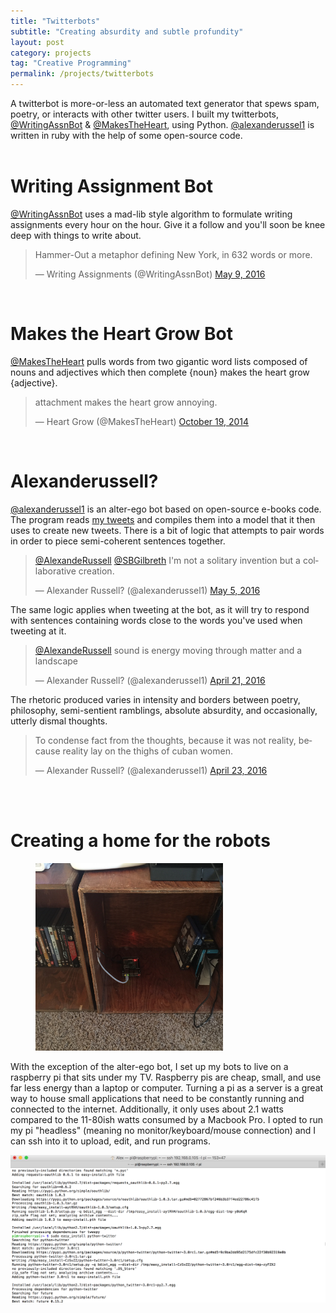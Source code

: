 ```yaml
---
title: "Twitterbots"
subtitle: "Creating absurdity and subtle profundity"
layout: post
category: projects
tag: "Creative Programming"
permalink: /projects/twitterbots
---
```


A twitterbot is more-or-less an automated text generator that spews spam, poetry, or interacts with other twitter users. I built my twitterbots, <a href="http://twitter.com/writingassnbot" target="_blank" >@WritingAssnBot</a>  &  <a href="http://twitter.com/MakesTheHeart" target="_blank" >@MakesTheHeart</a>, using Python. <a href="http://twitter.com/alexanderussel1" target="_blank" >@alexanderussel1</a> is written in ruby with the help of some open-source code.
<br>
<br>

# Writing Assignment Bot

<a href="http://twitter.com/writingassnbot" target="_blank" >@WritingAssnBot</a> uses a mad-lib style algorithm to formulate writing assignments every hour on the hour. Give it a follow and you'll soon be knee deep with things to write about.

<blockquote class="twitter-tweet" data-lang="en"><p lang="en" dir="ltr">Hammer-Out a metaphor defining New York, in 632 words or more.</p>&mdash; Writing Assignments (@WritingAssnBot) <a href="https://twitter.com/WritingAssnBot/status/729506200040013824">May 9, 2016</a></blockquote>
<script async src="//platform.twitter.com/widgets.js" charset="utf-8"></script>
<br>

# Makes the Heart Grow Bot

<a href="http://twitter.com/MakesTheHeart" target="_blank" >@MakesTheHeart</a> pulls words from two gigantic word lists composed of nouns and adjectives which then complete {noun} makes the heart grow {adjective}. 

<blockquote class="twitter-tweet" lang="en"><p lang="en" dir="ltr">attachment makes the heart grow annoying.</p>&mdash; Heart Grow (@MakesTheHeart) <a href="https://twitter.com/MakesTheHeart/status/523685061766701057">October 19, 2014</a></blockquote>
<script async src="//platform.twitter.com/widgets.js" charset="utf-8"></script>
<br>

# Alexanderussell?

<a href="http://twitter.com/alexanderussel1" target="_blank" >@alexanderussel1</a> is an alter-ego bot based on open-source e-books code. The program reads <a target="_blank" href="http://twitter.com/alexanderussell">my tweets</a> and compiles them into a model that it then uses to create new tweets. There is a bit of logic that attempts to pair words in order to piece semi-coherent sentences together. 

<blockquote class="twitter-tweet" data-conversation="none" data-lang="en"><p lang="en" dir="ltr"><a href="https://twitter.com/AlexandeRussell">@AlexandeRussell</a> <a href="https://twitter.com/SBGilbreth">@SBGilbreth</a> I&#39;m not a solitary invention but a collaborative creation.</p>&mdash; Alexander Russell? (@alexanderussel1) <a href="https://twitter.com/alexanderussel1/status/728041176637554688">May 5, 2016</a></blockquote>
<script async src="//platform.twitter.com/widgets.js" charset="utf-8"></script>

The same logic applies when tweeting at the bot, as it will try to respond with sentences containing words close to the words you've used when tweeting at it.

<blockquote class="twitter-tweet" data-lang="en"><p lang="en" dir="ltr"><a href="https://twitter.com/AlexandeRussell">@AlexandeRussell</a> sound is energy moving through matter and a landscape</p>&mdash; Alexander Russell? (@alexanderussel1) <a href="https://twitter.com/alexanderussel1/status/723275046672723968">April 21, 2016</a></blockquote>
<script async src="//platform.twitter.com/widgets.js" charset="utf-8"></script>

The rhetoric produced varies in intensity and borders between poetry, philosophy, semi-sentient ramblings, absolute absurdity, and occasionally, utterly dismal thoughts.

<blockquote class="twitter-tweet" data-lang="en"><p lang="en" dir="ltr">To condense fact from the thoughts, because it was not reality, because reality lay on the thighs of cuban women.</p>&mdash; Alexander Russell? (@alexanderussel1) <a href="https://twitter.com/alexanderussel1/status/723768619105136641">April 23, 2016</a></blockquote>
<script async src="//platform.twitter.com/widgets.js" charset="utf-8"></script>
<br>

<br>

# Creating a home for the robots

<figure class="img-left">
<img style="max-width:300px;" src="/img/projects/raspberry-pi.jpg" />
</figure>

With the exception of the alter-ego bot, I set up my bots to live on a raspberry pi that sits under my TV. Raspberry pis are cheap, small, and use far less energy than a laptop or computer. Turning a pi as a server is a great way to house small applications that need to be constantly running and connected to the internet. Additionally, it only uses about 2.1 watts compared to the 11-80ish watts consumed by a Macbook Pro. I opted to run my pi "headless" (meaning no monitor/keyboard/mouse connection) and I can ssh into it to upload, edit, and run programs. 

<img src="/img/projects/raspberry-pi-ssh.png" />


<script>
$(window).on('load', function() {
    $('iframe[id^=twitter-widget-]').each(function () {
        var head = $(this).contents().find('head');
        if (head.length) {
            head.append('<style>.EmbeddedTweet { max-width: 100% !important; }</style>');
    }
        $('#twitter-widget-0').append($('<div class=timeline>'));
    })
});
</script>
